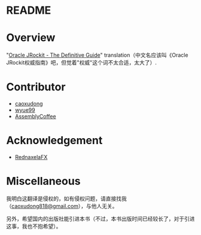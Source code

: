 README
==================================================

# Overview

"[Oracle JRockit - The Definitive Guide][1]" translation（中文名应该叫《Oracle JRockit权威指南》吧，但觉着"权威"这个词不太合适，太大了）.


# Contributor

* [caoxudong][3]
* [wyue99][2]
* [AssemblyCoffee][5]

# Acknowledgement

* [RednaxelaFX][4]

# Miscellaneous

我明白这翻译是侵权的，如有侵权问题，请直接找我（caoxudong818@gmail.com），与他人无关。

另外，希望国内的出版社能引进本书（不过，本书出版时间已经较长了，对于引进这事，我也不抱希望）。





[1]:    http://www.amazon.com/Oracle-JRockit-The-Definitive-Guide/dp/1847198066/ref=sr_1_1?ie=UTF8&qid=1373331499&sr=8-1&keywords=oracle+jrockit+the+definitive+guide
[2]:    https://github.com/wyue99
[3]:    https://github.com/caoxudong
[4]:    http://rednaxelafx.iteye.com/      "RednaxelaFX"
[5]:    https://github.com/AssemblyCoffee